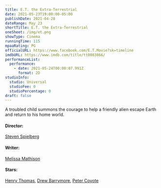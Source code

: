 ```yaml
---
title: E.T. the Extra-Terrestrial
date: 2021-05-23T19:00:00-05:00
publishDate: 2021-04-28
dateRange: May 23
shortTitle: E.T. the Extra-Terrestrial
oneSheet: /img/et.png
showType: Cinema
runningTime: 115
mpaaRating: PG
officialURL: https://www.facebook.com/E.T.Movie?sk=timeline
imdbURL: https://www.imdb.com/title/tt0083866/
performanceList:
  performance:
    - date: 2021-05-24T00:00:07.991Z
      format: 2D
studioInfo:
  studio: Universal
  studioFee: 0
  studioPercentage: 0
draft: false
---
```

A troubled child summons the courage to help a friendly alien escape Earth and return to his home world.  

#### Director:

[Steven Spielberg](https://www.imdb.com/name/nm0000229/?ref_=tt_ov_dr)

#### Writer:

[Melissa Mathison](https://www.imdb.com/name/nm0558953/?ref_=tt_ov_wr)

#### Stars:

[Henry Thomas](https://www.imdb.com/name/nm0001794/?ref_=tt_ov_st_sm), [Drew Barrymore](https://www.imdb.com/name/nm0000106/?ref_=tt_ov_st_sm), [Peter Coyote](https://www.imdb.com/name/nm0001075/?ref_=tt_ov_st_sm)
